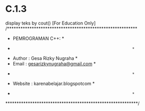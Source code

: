 # C.1.3
display teks by cout() [For Education Only]
/**********************************************************
*  PEMROGRAMAN C++:                                       *
*                                                         *
*  Author  : Gesa Rizky Nugraha                           *
*  Email   : gesarizkynugraha@gmail.com                   *
*                                                         *
*  Website : karenabelajar.blogspotcom                    *
*                                                         *
***********************************************************/
